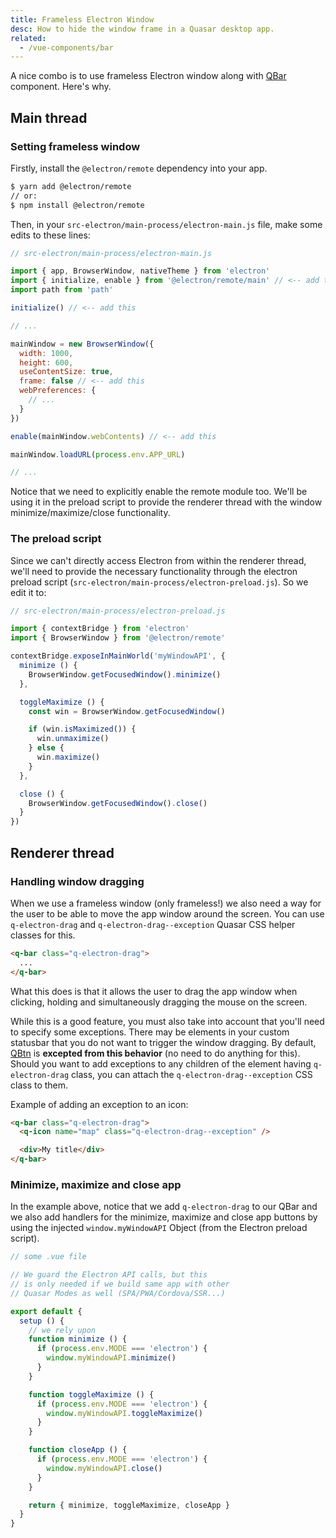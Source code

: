 ```yaml
---
title: Frameless Electron Window
desc: How to hide the window frame in a Quasar desktop app.
related:
  - /vue-components/bar
---
```


A nice combo is to use frameless Electron window along with [QBar](/vue-components/bar) component. Here's why.

## Main thread
### Setting frameless window
Firstly, install the `@electron/remote` dependency into your app.

```bash
$ yarn add @electron/remote
// or:
$ npm install @electron/remote
```

Then, in your `src-electron/main-process/electron-main.js` file, make some edits to these lines:

```js
// src-electron/main-process/electron-main.js

import { app, BrowserWindow, nativeTheme } from 'electron'
import { initialize, enable } from '@electron/remote/main' // <-- add this
import path from 'path'

initialize() // <-- add this

// ...

mainWindow = new BrowserWindow({
  width: 1000,
  height: 600,
  useContentSize: true,
  frame: false // <-- add this
  webPreferences: {
    // ...
  }
})

enable(mainWindow.webContents) // <-- add this

mainWindow.loadURL(process.env.APP_URL)

// ...
```

Notice that we need to explicitly enable the remote module too. We'll be using it in the preload script to provide the renderer thread with the window minimize/maximize/close functionality.

### The preload script
Since we can't directly access Electron from within the renderer thread, we'll need to provide the necessary functionality through the electron preload script (`src-electron/main-process/electron-preload.js`). So we edit it to:

```js
// src-electron/main-process/electron-preload.js

import { contextBridge } from 'electron'
import { BrowserWindow } from '@electron/remote'

contextBridge.exposeInMainWorld('myWindowAPI', {
  minimize () {
    BrowserWindow.getFocusedWindow().minimize()
  },

  toggleMaximize () {
    const win = BrowserWindow.getFocusedWindow()

    if (win.isMaximized()) {
      win.unmaximize()
    } else {
      win.maximize()
    }
  },

  close () {
    BrowserWindow.getFocusedWindow().close()
  }
})
```

## Renderer thread
### Handling window dragging
When we use a frameless window (only frameless!) we also need a way for the user to be able to move the app window around the screen. You can use `q-electron-drag` and `q-electron-drag--exception` Quasar CSS helper classes for this.

```html
<q-bar class="q-electron-drag">
  ...
</q-bar>
```

What this does is that it allows the user to drag the app window when clicking, holding and simultaneously dragging the mouse on the screen.

While this is a good feature, you must also take into account that you'll need to specify some exceptions. There may be elements in your custom statusbar that you do not want to trigger the window dragging. By default, [QBtn](/vue-components/button) is **excepted from this behavior** (no need to do anything for this). Should you want to add exceptions to any children of the element having `q-electron-drag` class, you can attach the `q-electron-drag--exception` CSS class to them.

Example of adding an exception to an icon:

```html
<q-bar class="q-electron-drag">
  <q-icon name="map" class="q-electron-drag--exception" />

  <div>My title</div>
</q-bar>
```

### Minimize, maximize and close app

<doc-example title="Full example" file="frameless-electron-window/StatusBar" />

In the example above, notice that we add `q-electron-drag` to our QBar and we also add handlers for the minimize, maximize and close app buttons by using the injected `window.myWindowAPI` Object (from the Electron preload script).

```js
// some .vue file

// We guard the Electron API calls, but this
// is only needed if we build same app with other
// Quasar Modes as well (SPA/PWA/Cordova/SSR...)

export default {
  setup () {
    // we rely upon
    function minimize () {
      if (process.env.MODE === 'electron') {
        window.myWindowAPI.minimize()
      }
    }

    function toggleMaximize () {
      if (process.env.MODE === 'electron') {
        window.myWindowAPI.toggleMaximize()
      }
    }

    function closeApp () {
      if (process.env.MODE === 'electron') {
        window.myWindowAPI.close()
      }
    }

    return { minimize, toggleMaximize, closeApp }
  }
}
```
